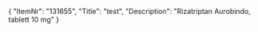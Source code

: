 {
  "ItemNr": "131655",
  "Title": "test",
  "Description": "Rizatriptan Aurobindo, tablett 10 mg"
}